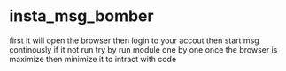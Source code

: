 # insta_msg_bomber
first it will open the browser then login to your accout then start msg continously
if it not run try by run module one by one
once the browser is maximize then minimize it to intract with code 
